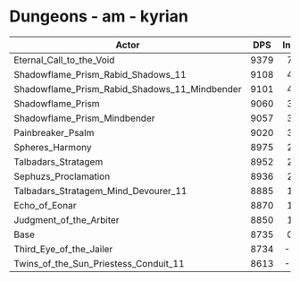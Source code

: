 # Dungeons - am - kyrian
| Actor | DPS | Increase |
|---|:---:|:---:|
|Eternal_Call_to_the_Void|9379|7.37%|
|Shadowflame_Prism_Rabid_Shadows_11|9108|4.27%|
|Shadowflame_Prism_Rabid_Shadows_11_Mindbender|9101|4.19%|
|Shadowflame_Prism|9060|3.72%|
|Shadowflame_Prism_Mindbender|9057|3.69%|
|Painbreaker_Psalm|9020|3.26%|
|Spheres_Harmony|8975|2.75%|
|Talbadars_Stratagem|8952|2.48%|
|Sephuzs_Proclamation|8936|2.30%|
|Talbadars_Stratagem_Mind_Devourer_11|8885|1.72%|
|Echo_of_Eonar|8870|1.55%|
|Judgment_of_the_Arbiter|8850|1.32%|
|Base|8735|0.00%|
|Third_Eye_of_the_Jailer|8734|-0.01%|
|Twins_of_the_Sun_Priestess_Conduit_11|8613|-1.40%|
